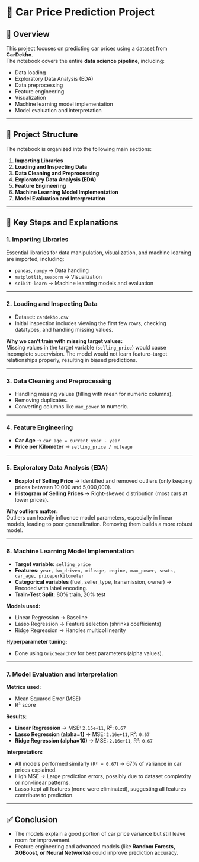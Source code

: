 # 🚗 Car Price Prediction Project

## 📌 Overview
This project focuses on predicting car prices using a dataset from **CarDekho**.  
The notebook covers the entire **data science pipeline**, including:

- Data loading  
- Exploratory Data Analysis (EDA)  
- Data preprocessing  
- Feature engineering  
- Visualization  
- Machine learning model implementation  
- Model evaluation and interpretation  

---

## 📂 Project Structure
The notebook is organized into the following main sections:

1. **Importing Libraries**  
2. **Loading and Inspecting Data**  
3. **Data Cleaning and Preprocessing**  
4. **Exploratory Data Analysis (EDA)**  
5. **Feature Engineering**  
6. **Machine Learning Model Implementation**  
7. **Model Evaluation and Interpretation**

---

## 🔑 Key Steps and Explanations

### 1. Importing Libraries
Essential libraries for data manipulation, visualization, and machine learning are imported, including:

- `pandas`, `numpy` → Data handling  
- `matplotlib`, `seaborn` → Visualization  
- `scikit-learn` → Machine learning models and evaluation  

---

### 2. Loading and Inspecting Data
- Dataset: `cardekho.csv`  
- Initial inspection includes viewing the first few rows, checking datatypes, and handling missing values.  

**Why we can’t train with missing target values:**  
Missing values in the target variable (`selling_price`) would cause incomplete supervision. The model would not learn feature–target relationships properly, resulting in biased predictions.

---

### 3. Data Cleaning and Preprocessing
- Handling missing values (filling with mean for numeric columns).  
- Removing duplicates.  
- Converting columns like `max_power` to numeric.  

---

### 4. Feature Engineering
- **Car Age** → `car_age = current_year - year`  
- **Price per Kilometer** → `selling_price / mileage`  

---

### 5. Exploratory Data Analysis (EDA)
- **Boxplot of Selling Price** → Identified and removed outliers (only keeping prices between 10,000 and 5,000,000).  
- **Histogram of Selling Prices** → Right-skewed distribution (most cars at lower prices).  

**Why outliers matter:**  
Outliers can heavily influence model parameters, especially in linear models, leading to poor generalization. Removing them builds a more robust model.

---

### 6. Machine Learning Model Implementation
- **Target variable:** `selling_price`  
- **Features:** `year, km_driven, mileage, engine, max_power, seats, car_age, priceperkilometer`  
- **Categorical variables** (fuel, seller_type, transmission, owner) → Encoded with label encoding.  
- **Train-Test Split:** 80% train, 20% test  

**Models used:**
- Linear Regression → Baseline  
- Lasso Regression → Feature selection (shrinks coefficients)  
- Ridge Regression → Handles multicollinearity  

**Hyperparameter tuning:**  
- Done using `GridSearchCV` for best parameters (alpha values).

---

### 7. Model Evaluation and Interpretation
**Metrics used:**  
- Mean Squared Error (MSE)  
- R² score  

**Results:**
- **Linear Regression** → MSE: `2.16e+11`, R²: `0.67`  
- **Lasso Regression (alpha=1)** → MSE: `2.16e+11`, R²: `0.67`  
- **Ridge Regression (alpha=10)** → MSE: `2.16e+11`, R²: `0.67`  

**Interpretation:**
- All models performed similarly (`R² = 0.67`) → 67% of variance in car prices explained.  
- High MSE → Large prediction errors, possibly due to dataset complexity or non-linear patterns.  
- Lasso kept all features (none were eliminated), suggesting all features contribute to prediction.  

---

## ✅ Conclusion
- The models explain a good portion of car price variance but still leave room for improvement.  
- Feature engineering and advanced models (like **Random Forests, XGBoost, or Neural Networks**) could improve prediction accuracy.  
